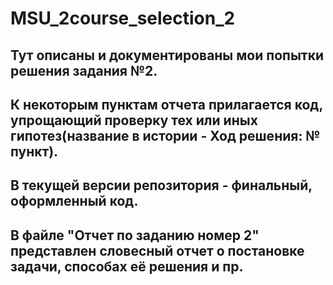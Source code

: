 # MSU_2course_selection_2
## Тут описаны и документированы мои попытки решения задания №2.
## К некоторым пунктам отчета прилагается код, упрощающий проверку тех или иных гипотез(название в истории - Ход решения: № пункт).
## В текущей версии репозитория - финальный, оформленный код.
## В файле "Отчет по заданию номер 2" представлен словесный отчет о постановке задачи, способах её решения и пр.
